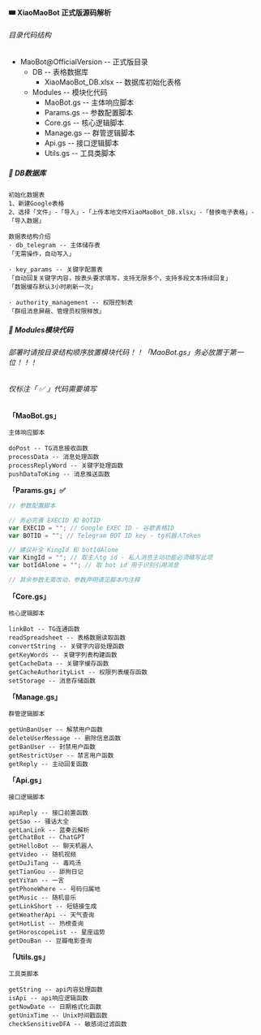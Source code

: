 #### 🎟 XiaoMaoBot 正式版源码解析



###### 目录代码结构

- MaoBot@OfficialVersion -- 正式版目录
  - DB -- 表格数据库
    - XiaoMaoBot_DB.xlsx -- 数据库初始化表格
  - Modules -- 模块化代码
    - MaoBot.gs -- 主体响应脚本
    - Params.gs -- 参数配置脚本
    - Core.gs -- 核心逻辑脚本
    - Manage.gs -- 群管逻辑脚本
    - Api.gs -- 接口逻辑脚本
    - Utils.gs -- 工具类脚本



##### 🌠 DB数据库

```text
初始化数据表
1、新建Google表格
2、选择「文件」-「导入」-「上传本地文件XiaoMaoBot_DB.xlsx」-「替换电子表格」-「导入数据」

数据表结构介绍
· db_telegram -- 主体储存表
「无需操作，自动写入」

· key_params -- 关键字配置表
「自动回复关键字内容，按表头要求填写，支持无限多个，支持多段文本持续回复」
「数据缓存默认3小时刷新一次」

· authority_management -- 权限控制表
「群组消息屏蔽、管理员权限释放」
```



##### 🎇 Modules模块代码

###### 部署时请按目录结构顺序放置模块代码！！「MaoBot.gs」务必放置于第一位！！！

###### 仅标注「 ✅ 」代码需要填写



**「MaoBot.gs」**

```text
主体响应脚本

doPost -- TG消息接收函数
processData -- 消息处理函数
processReplyWord -- 关键字处理函数
pushDataToKing -- 消息推送函数
```



**「Params.gs」✅**

```javascript
// 参数配置脚本

// 务必完善 EXECID 和 BOTID
var EXECID = ""; // Google EXEC ID - 谷歌表格ID
var BOTID = ""; // Telegram BOT ID key - tg机器人Token

// 建议补全 KingId 和 botIdAlone
var KingId = ""; // 取主人tg id - 私人消息主动功能必须填写此项
var botIdAlone = ""; // 取 bot id 用于识别引用消息

// 其余参数无需改动，参数声明请见脚本内注释
```



**「Core.gs」**

```text
核心逻辑脚本

linkBot -- TG连通函数
readSpreadsheet -- 表格数据读取函数
convertString -- 关键字内容处理函数
getKeyWords -- 关键字列表构建函数
getCacheData -- 关键字缓存函数
getCacheAuthorityList -- 权限列表缓存函数
setStorage -- 消息存储函数
```



**「Manage.gs」**

```text
群管逻辑脚本

getUnBanUser -- 解禁用户函数
deleteUserMessage -- 删除信息函数
getBanUser -- 封禁用户函数
getRestrictUser -- 禁言用户函数
getReply -- 主动回复函数
```



**「Api.gs」**

```text
接口逻辑脚本

apiReply -- 接口前置函数
getSao -- 骚话大全
getLanLink -- 蓝奏云解析
getChatBot -- ChatGPT
getHelloBot -- 聊天机器人
getVideo -- 随机视频
getDuJiTang -- 毒鸡汤
getTianGou -- 舔狗日记
getYiYan -- 一言
getPhoneWhere -- 号码归属地
getMusic -- 随机音乐
getLinkShort -- 短链接生成
getWeatherApi -- 天气查询
getHotList -- 热榜查询
getHoroscopeList -- 星座运势
getDouBan -- 豆瓣电影查询
```





**「Utils.gs」**

```text
工具类脚本

getString -- api内容处理函数
isApi -- api响应逻辑函数
getNowDate -- 日期格式化函数
getUnixTime -- Unix时间戳函数
checkSensitiveDFA -- 敏感词过滤函数
```

